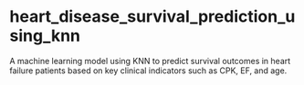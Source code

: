 # heart_disease_survival_prediction_using_knn
A machine learning model using KNN to predict survival outcomes in heart failure patients based on key clinical indicators such as CPK, EF, and age.
